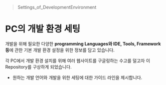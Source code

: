 > Settings_of_DevelopmentEnvironment

# PC의 개발 환경 세팅

개발을 위해 필요한 다양한 **programming Languages와 IDE, Tools, Framework 등**에 관한 기본 개발 환경 설정을 위한 정보를 담고 있습니다.

각 PC에서 개발 환경 설치를 위해 여러 웹사이트를 구글링하는 수고를 덜고자 이 Repository를 구상하게 되었습니다.

* 원하는 개발 언어와 개발을 위한 세팅에 대한 가이드 라인을 제시합니다.

